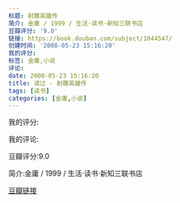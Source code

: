 ```yaml
---
标题: 射雕英雄传
简介: 金庸 / 1999 / 生活·读书·新知三联书店
豆瓣评分: '9.0'
链接: https://book.douban.com/subject/1044547/
创建时间: '2008-05-23 15:16:20'
我的评分:
标签: 金庸,小说
评论:
date: 2008-05-23 15:16:20
title: 读过 - 射雕英雄传
tags: [读书]
categories: [金庸,小说]
---
```


我的评分:

我的评论:

豆瓣评分:9.0

简介:金庸 / 1999 / 生活·读书·新知三联书店

[豆瓣链接](https://book.douban.com/subject/1044547/)


